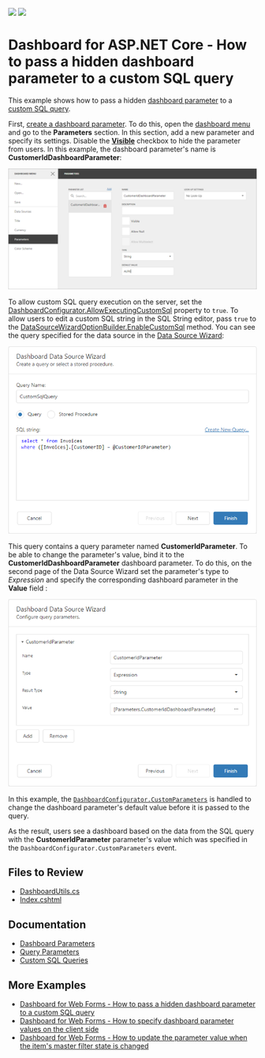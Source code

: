 <!-- default badges list -->
[![](https://img.shields.io/badge/Open_in_DevExpress_Support_Center-FF7200?style=flat-square&logo=DevExpress&logoColor=white)](https://supportcenter.devexpress.com/ticket/details/T1116673)
[![](https://img.shields.io/badge/📖_How_to_use_DevExpress_Examples-e9f6fc?style=flat-square)](https://docs.devexpress.com/GeneralInformation/403183)
<!-- default badges end -->
# Dashboard for ASP.NET Core - How to pass a hidden dashboard parameter to a custom SQL query

This example shows how to pass a hidden [dashboard parameter](https://docs.devexpress.com/Dashboard/117062) to a [custom SQL query](https://docs.devexpress.com/Dashboard/117193).

First, [create a dashboard parameter](https://docs.devexpress.com/Dashboard/117547). To do this, open the [dashboard menu](https://docs.devexpress.com/Dashboard/117444) and go to the **Parameters** section. In this section, add a new parameter and specify its settings. Disable the [**Visible**](https://docs.devexpress.com/Dashboard/js-DevExpress.Dashboard.Model.Parameter#js_devexpress_dashboard_model_parameter_parametervisible) checkbox to hide the parameter from users. In this example, the dashboard parameter's name is **CustomerIdDashboardParameter**:

![Create a Dashboard Parameter](images/create-dashboard-parameter.png)
 
To allow custom SQL query execution on the server, set the [DashboardConfigurator.AllowExecutingCustomSql](https://docs.devexpress.com/Dashboard/117193/web-dashboard/create-dashboards-on-the-web/providing-data/working-with-sql-data-sources/custom-sql-queries) property to `true`. To allow users to edit a custom SQL string in the SQL String editor, pass `true` to the [DataSourceWizardOptionBuilder.EnableCustomSql](https://docs.devexpress.com/Dashboard/DevExpress.DashboardAspNetCore.DataSourceWizardOptionBuilder.EnableCustomSql(System.Boolean)) method. You can see the query specified for the data source in the [Data Source Wizard](https://docs.devexpress.com/Dashboard/117680):
 
![Create a Dashboard Parameter](images/data-source-wizard-custom-query.png)

This query contains a query parameter named **CustomerIdParameter**. To be able to change the parameter's value, bind it to the **CustomerIdDashboardParameter** dashboard parameter. To do this, on the second page of the Data Source Wizard set the parameter's type to *Expression* and specify the corresponding dashboard parameter in the **Value** field :

![Create a Dashboard Parameter](images/query-parameter-settings.png)

In this example, the [`DashboardConfigurator.CustomParameters`](https://docs.devexpress.com/Dashboard/DevExpress.DashboardWeb.DashboardConfigurator.CustomParameters) is handled to change the dashboard parameter's default value before it is passed to the query. 

As the result, users see a dashboard based on the data from the SQL query with the **CustomerIdParameter** parameter's value which was specified in the `DashboardConfigurator.CustomParameters` event.

## Files to Review

* [DashboardUtils.cs](./CS/AspNetCoreDashboard_CustomParameters/Code/DashboardUtils.cs)
* [Index.cshtml](./CS/AspNetCoreDashboard_CustomParameters/Pages/Index.cshtml)

## Documentation

- [Dashboard Parameters](https://docs.devexpress.com/Dashboard/117062/web-dashboard/create-dashboards-on-the-web/data-analysis/dashboard-parameters)
- [Query Parameters](https://docs.devexpress.com/Dashboard/117192/web-dashboard/create-dashboards-on-the-web/providing-data/working-with-sql-data-sources/pass-query-parameters)
- [Custom SQL Queries](https://docs.devexpress.com/Dashboard/117193/web-dashboard/create-dashboards-on-the-web/providing-data/working-with-sql-data-sources/custom-sql-queries)

## More Examples

- [Dashboard for Web Forms - How to pass a hidden dashboard parameter to a custom SQL query](https://github.com/DevExpress-Examples/aspxdashboard-how-to-pass-a-hidden-dashboard-parameter-to-a-custom-sql-query-t491903)
- [Dashboard for Web Forms - How to specify dashboard parameter values on the client side](https://github.com/DevExpress-Examples/aspxdashboard-how-to-specify-dashboard-parameter-values-on-the-client-side-t495684)
- [Dashboard for Web Forms - How to update the parameter value when the item's master filter state is changed](https://github.com/DevExpress-Examples/how-to-update-the-parameter-value-when-the-items-master-filter-state-is-changed-t575012)


